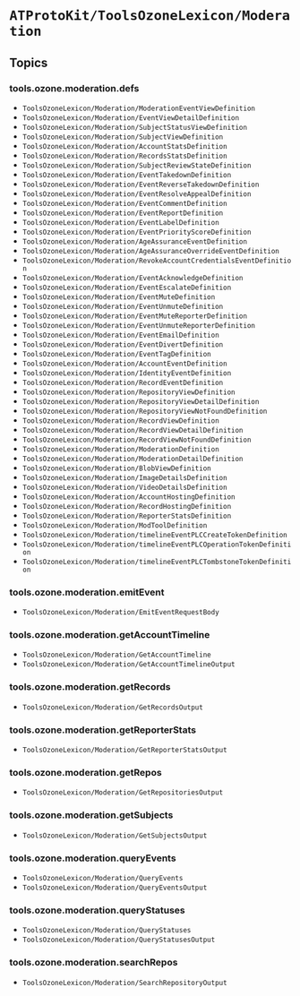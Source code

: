 # ``ATProtoKit/ToolsOzoneLexicon/Moderation``

## Topics

### tools.ozone.moderation.defs

- ``ToolsOzoneLexicon/Moderation/ModerationEventViewDefinition``
- ``ToolsOzoneLexicon/Moderation/EventViewDetailDefinition``
- ``ToolsOzoneLexicon/Moderation/SubjectStatusViewDefinition``
- ``ToolsOzoneLexicon/Moderation/SubjectViewDefinition``
- ``ToolsOzoneLexicon/Moderation/AccountStatsDefinition``
- ``ToolsOzoneLexicon/Moderation/RecordsStatsDefinition``
- ``ToolsOzoneLexicon/Moderation/SubjectReviewStateDefinition``
- ``ToolsOzoneLexicon/Moderation/EventTakedownDefinition``
- ``ToolsOzoneLexicon/Moderation/EventReverseTakedownDefinition``
- ``ToolsOzoneLexicon/Moderation/EventResolveAppealDefinition``
- ``ToolsOzoneLexicon/Moderation/EventCommentDefinition``
- ``ToolsOzoneLexicon/Moderation/EventReportDefinition``
- ``ToolsOzoneLexicon/Moderation/EventLabelDefinition``
- ``ToolsOzoneLexicon/Moderation/EventPriorityScoreDefinition``
- ``ToolsOzoneLexicon/Moderation/AgeAssuranceEventDefinition``
- ``ToolsOzoneLexicon/Moderation/AgeAssuranceOverrideEventDefinition``
- ``ToolsOzoneLexicon/Moderation/RevokeAccountCredentialsEventDefinition``
- ``ToolsOzoneLexicon/Moderation/EventAcknowledgeDefinition``
- ``ToolsOzoneLexicon/Moderation/EventEscalateDefinition``
- ``ToolsOzoneLexicon/Moderation/EventMuteDefinition``
- ``ToolsOzoneLexicon/Moderation/EventUnmuteDefinition``
- ``ToolsOzoneLexicon/Moderation/EventMuteReporterDefinition``
- ``ToolsOzoneLexicon/Moderation/EventUnmuteReporterDefinition``
- ``ToolsOzoneLexicon/Moderation/EventEmailDefinition``
- ``ToolsOzoneLexicon/Moderation/EventDivertDefinition``
- ``ToolsOzoneLexicon/Moderation/EventTagDefinition``
- ``ToolsOzoneLexicon/Moderation/AccountEventDefinition``
- ``ToolsOzoneLexicon/Moderation/IdentityEventDefinition``
- ``ToolsOzoneLexicon/Moderation/RecordEventDefinition``
- ``ToolsOzoneLexicon/Moderation/RepositoryViewDefinition``
- ``ToolsOzoneLexicon/Moderation/RepositoryViewDetailDefinition``
- ``ToolsOzoneLexicon/Moderation/RepositoryViewNotFoundDefinition``
- ``ToolsOzoneLexicon/Moderation/RecordViewDefinition``
- ``ToolsOzoneLexicon/Moderation/RecordViewDetailDefinition``
- ``ToolsOzoneLexicon/Moderation/RecordViewNotFoundDefinition``
- ``ToolsOzoneLexicon/Moderation/ModerationDefinition``
- ``ToolsOzoneLexicon/Moderation/ModerationDetailDefinition``
- ``ToolsOzoneLexicon/Moderation/BlobViewDefinition``
- ``ToolsOzoneLexicon/Moderation/ImageDetailsDefinition``
- ``ToolsOzoneLexicon/Moderation/VideoDetailsDefinition``
- ``ToolsOzoneLexicon/Moderation/AccountHostingDefinition``
- ``ToolsOzoneLexicon/Moderation/RecordHostingDefinition``
- ``ToolsOzoneLexicon/Moderation/ReporterStatsDefinition``
- ``ToolsOzoneLexicon/Moderation/ModToolDefinition``
- ``ToolsOzoneLexicon/Moderation/timelineEventPLCCreateTokenDefinition``
- ``ToolsOzoneLexicon/Moderation/timelineEventPLCOperationTokenDefinition``
- ``ToolsOzoneLexicon/Moderation/timelineEventPLCTombstoneTokenDefinition``

### tools.ozone.moderation.emitEvent

- ``ToolsOzoneLexicon/Moderation/EmitEventRequestBody``

### tools.ozone.moderation.getAccountTimeline

- ``ToolsOzoneLexicon/Moderation/GetAccountTimeline``
- ``ToolsOzoneLexicon/Moderation/GetAccountTimelineOutput``

### tools.ozone.moderation.getRecords

- ``ToolsOzoneLexicon/Moderation/GetRecordsOutput``

### tools.ozone.moderation.getReporterStats

- ``ToolsOzoneLexicon/Moderation/GetReporterStatsOutput``

### tools.ozone.moderation.getRepos

- ``ToolsOzoneLexicon/Moderation/GetRepositoriesOutput``

### tools.ozone.moderation.getSubjects

- ``ToolsOzoneLexicon/Moderation/GetSubjectsOutput``

### tools.ozone.moderation.queryEvents

- ``ToolsOzoneLexicon/Moderation/QueryEvents``
- ``ToolsOzoneLexicon/Moderation/QueryEventsOutput``

### tools.ozone.moderation.queryStatuses

- ``ToolsOzoneLexicon/Moderation/QueryStatuses``
- ``ToolsOzoneLexicon/Moderation/QueryStatusesOutput``

### tools.ozone.moderation.searchRepos

- ``ToolsOzoneLexicon/Moderation/SearchRepositoryOutput``
